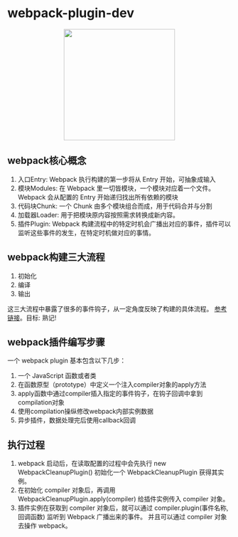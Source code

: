 # webpack-plugin-dev
<p align="center">
  <!-- <p>webpack插件开发</p> -->
  <img src="https://pic3.zhimg.com/v2-9f6f0ebb1b09356bbb5f0d0a48ac39de_ipico.jpg" width="250">
</p>

## webpack核心概念
1. 入口Entry: Webpack 执行构建的第一步将从 Entry 开始，可抽象成输入
2. 模块Modules: 在 Webpack 里一切皆模块，一个模块对应着一个文件。Webpack 会从配置的 Entry 开始递归找出所有依赖的模块
3. 代码块Chunk: 一个 Chunk 由多个模块组合而成，用于代码合并与分割
4. 加载器Loader: 用于把模块原内容按照需求转换成新内容。
5. 插件Plugin: Webpack 构建流程中的特定时机会广播出对应的事件，插件可以监听这些事件的发生，在特定时机做对应的事情。

## webpack构建三大流程
1. 初始化
2. 编译
3. 输出
   
这三大流程中暴露了很多的事件钩子，从一定角度反映了构建的具体流程。
[参考链接](http://webpack.wuhaolin.cn/5%E5%8E%9F%E7%90%86/5-1%E5%B7%A5%E4%BD%9C%E5%8E%9F%E7%90%86%E6%A6%82%E6%8B%AC.html)。目标: 熟记!

## webpack插件编写步骤
一个 webpack plugin 基本包含以下几步：
1. 一个 JavaScript 函数或者类
2. 在函数原型（prototype）中定义一个注入compiler对象的apply方法
3. apply函数中通过compiler插入指定的事件钩子，在钩子回调中拿到compilation对象
4. 使用compilation操纵修改webpack内部实例数据
5. 异步插件，数据处理完后使用callback回调

## 执行过程
1. webpack 启动后，在读取配置的过程中会先执行 new WebpackCleanupPlugin() 初始化一个 WebpackCleanupPlugin 获得其实例。
2. 在初始化 compiler 对象后，再调用 WebpackCleanupPlugin.apply(compiler) 给插件实例传入 compiler 对象。
3. 插件实例在获取到 compiler 对象后，就可以通过 compiler.plugin(事件名称, 回调函数) 监听到 Webpack 广播出来的事件。
并且可以通过 compiler 对象去操作 webpack。